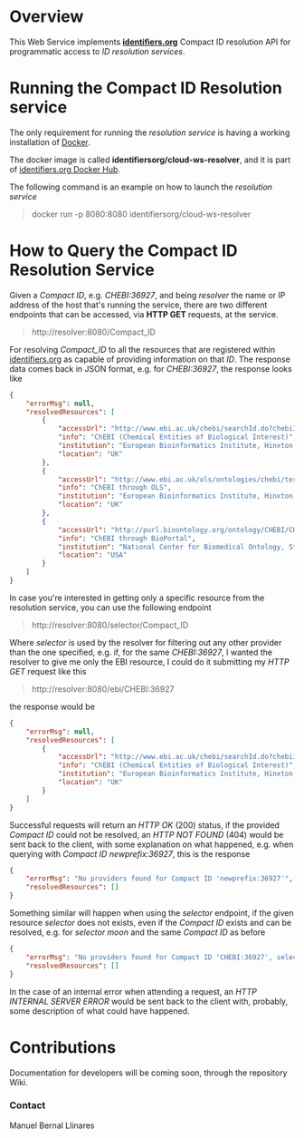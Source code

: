 # Overview
This Web Service implements [__identifiers.org__](http://identifiers.org) Compact ID resolution API for programmatic access to _ID resolution services_.


# Running the Compact ID Resolution service
The only requirement for running the _resolution service_ is having a working installation of [Docker](http://docker.com).

The docker image is called **identifiersorg/cloud-ws-resolver**, and it is part of [identifiers.org Docker Hub](https://hub.docker.com/r/identifiersorg/).

The following command is an example on how to launch the _resolution service_

> docker run -p 8080:8080 identifiersorg/cloud-ws-resolver


# How to Query the Compact ID Resolution Service
Given a _Compact ID_, e.g. _CHEBI:36927_, and being _resolver_ the name or IP address of the host that's running the service, there are two different endpoints that can be accessed, via __HTTP GET__ requests, at the service.

> http://resolver:8080/Compact_ID

For resolving *Compact_ID* to all the resources that are registered within [identifiers.org](http://identifiers.org) as capable of providing information on that _ID_. The response data comes back in JSON format, e.g. for _CHEBI:36927_, the response looks like

```json
{
    "errorMsg": null,
    "resolvedResources": [
        {
            "accessUrl": "http://www.ebi.ac.uk/chebi/searchId.do?chebiId=CHEBI:36927",
            "info": "ChEBI (Chemical Entities of Biological Interest)",
            "institution": "European Bioinformatics Institute, Hinxton, Cambridge",
            "location": "UK"
        },
        {
            "accessUrl": "http://www.ebi.ac.uk/ols/ontologies/chebi/terms?obo_id=CHEBI:36927",
            "info": "ChEBI through OLS",
            "institution": "European Bioinformatics Institute, Hinxton, Cambridge",
            "location": "UK"
        },
        {
            "accessUrl": "http://purl.bioontology.org/ontology/CHEBI/CHEBI:36927",
            "info": "ChEBI through BioPortal",
            "institution": "National Center for Biomedical Ontology, Stanford",
            "location": "USA"
        }
    ]
}
```

In case you're interested in getting only a specific resource from the resolution service, you can use the following endpoint

> http://resolver:8080/selector/Compact_ID

Where _selector_ is used by the resolver for filtering out any other provider than the one specified, e.g. if, for the same _CHEBI:36927_, I wanted the resolver to give me only the EBI resource, I could do it submitting my _HTTP GET_ request like this

> http://resolver:8080/ebi/CHEBI:36927

the response would be

```json
{
    "errorMsg": null,
    "resolvedResources": [
        {
            "accessUrl": "http://www.ebi.ac.uk/chebi/searchId.do?chebiId=CHEBI:36927",
            "info": "ChEBI (Chemical Entities of Biological Interest)",
            "institution": "European Bioinformatics Institute, Hinxton, Cambridge",
            "location": "UK"
        }
    ]
}
```

Successful requests will return an _HTTP OK_ (200) status, if the provided _Compact ID_ could not be resolved, an _HTTP NOT FOUND_ (404) would be sent back to the client, with some explanation on what happened, e.g. when querying with _Compact ID_ _newprefix:36927_, this is the response

```json
{
    "errorMsg": "No providers found for Compact ID 'newprefix:36927'",
    "resolvedResources": []
}
```

Something similar will happen when using the _selector_ endpoint, if the given resource _selector_ does not exists, even if the _Compact ID_ exists and can be resolved, e.g. for _selector_ _moon_ and the same _Compact ID_ as before

```json
{
    "errorMsg": "No providers found for Compact ID 'CHEBI:36927', selector 'moon'",
    "resolvedResources": []
}
```

In the case of an internal error when attending a request, an _HTTP INTERNAL SERVER ERROR_ would be sent back to the client with, probably, some description of what could have happened.


# Contributions
Documentation for developers will be coming soon, through the repository Wiki.


### Contact
Manuel Bernal Llinares
